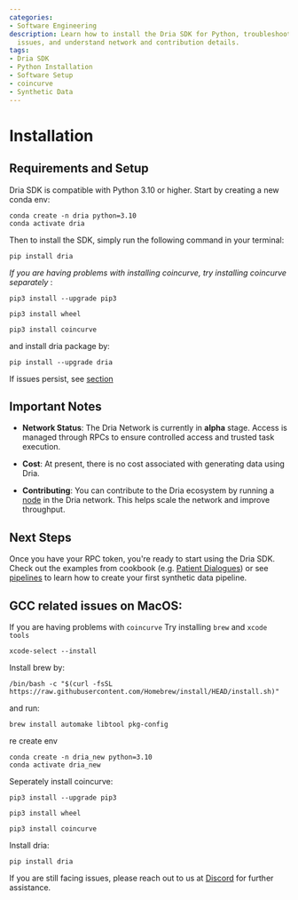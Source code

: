 ```yaml
---
categories:
- Software Engineering
description: Learn how to install the Dria SDK for Python, troubleshoot installation
  issues, and understand network and contribution details.
tags:
- Dria SDK
- Python Installation
- Software Setup
- coincurve
- Synthetic Data
---
```


# Installation

## Requirements and Setup

Dria SDK is compatible with Python 3.10 or higher. Start by creating a new conda env:

```commandline
conda create -n dria python=3.10
conda activate dria
```

Then to install the SDK, simply run the following command in your terminal:

```commandline
pip install dria
```

_If you are having problems with installing coincurve, try installing coincurve separately_ :

```commandline
pip3 install --upgrade pip3

pip3 install wheel

pip3 install coincurve
```

and install dria package by:

```commandline
pip install --upgrade dria
```

If issues persist, see [section](#gcc-related-issues)

## Important Notes

- **Network Status**: The Dria Network is currently in __alpha__ stage. Access is managed through RPCs to ensure controlled access and trusted task execution.

- **Cost**: At present, there is no cost associated with generating data using Dria.

- **Contributing**: You can contribute to the Dria ecosystem by running a [node](https://dria.co/join) in the Dria network. This helps scale the network and improve throughput.

## Next Steps

Once you have your RPC token, you're ready to start using the Dria SDK. Check out the examples from cookbook (e.g. [Patient Dialogues](cookbook/patient_dialogues.md)) or see [pipelines](how-to/pipelines.md) to learn how to create your first synthetic data pipeline.


## GCC related issues on MacOS:

If you are having problems with `coincurve`
Try installing `brew` and `xcode tools`
    
```commandline
xcode-select --install
```

Install brew by:

```commandline
/bin/bash -c "$(curl -fsSL https://raw.githubusercontent.com/Homebrew/install/HEAD/install.sh)"
```

and run:

```commandline
brew install automake libtool pkg-config
```

re create env

```commandline
conda create -n dria_new python=3.10
conda activate dria_new
```

Seperately install coincurve:

```commandline
pip3 install --upgrade pip3

pip3 install wheel

pip3 install coincurve
```

Install dria:

```commandline
pip install dria
```

If you are still facing issues, please reach out to us at [Discord](https://discord.gg/dria) for further assistance.
```
